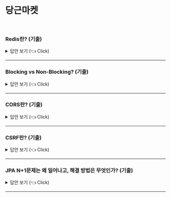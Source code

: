 # 당근마켓 

<br>

### Redis란? (기출) 

<details>
   <summary> 답안 보기 (👈 Click)</summary>
[참고: Redis 운영 관리 p.1]
   
+ - 최근에 회자되고 있는 대규모 서비스를 운영하는 업체(인스타그램, 트위터, 핀터레스트, 텀블러 등)의 엔지니어링 블로그를 살펴보면, 공통으로 자주 등장하는 기술들이 있다. 키워드를 뽑아보면 NoSQL, Cache, Redis, Memcache, Sharding 등으로 모두 대용량 데이터 처리 관련 기술이다. 

- 즉, 대규모 서비스를 운영하는 업체는 항상 데이터의 안정적인 저장과 빠른 처리를 원하는데,
  이를 위해 위의 키워드와 관련된 기술들이 필요하다.
  이 책에서 소개할 Redis를 어떤 사람은 속도를 빠르게 하기 위한 캐시 솔루션이라고 정의하고,
  어떤 사람은 NoSQL의 Key-value 스토어로 분류하기도 한다.

- 어려운 의미를 이해하기 전에, '캐시 솔루션'과 'Key-Value 스토어'의 공통적인 특징부터 짚고 넘어가도록 하자. 이 둘의 특징은 사용하기 쉽고 속도가 빠르다는 것이다. 

- Redis를 사용하기 전에 우선 Redis의 주요 특성을 간략하게 살펴보자. 

1) Key-Value 스토어
- 기본적으로 Redis는 Key-Value 형태의 데이터 저장소다.
   그래서 다음과 같이 간단한 명령을 이용하여 데이터를 저장할 수 있다.

$> set id:username " username "
$> set id:email test@test.com
$>get id: username

2) 컬렉션 지원
- Redis의 가장 중요한 특징을 꼽으라면, 주저하지 않고 '컬렉션 기능'이라고 말할 것이다.
  일반적으로 사용하는 컬렉션은 하나의 서버 내부에서 동작한다.
  그러나 Redis를 이용하면 이런 특성을 분산 서버 환경에서 처리할 수 있어서,
   전체적인 서비스를 설계하거나 구현할 때 많은 이점을 얻을 수 있다

3) Pub/Sub 지원
- Redis는 Publish/Subscribe 기능을 지원한다.
  서버 간에 통지가 필요할 때, 이 기능이 매우 유용하다

4) 디스크 저장
- Redis의 특징 중 하나는 현재의 메모리 상태를 디스크에 저장할 수 있다는 것이다.
  Redis에는 현재 메모리 상태의 스냅샷을 남기는 'RDB 기능'과 
  지금까지 실행된 업데이트 관련 명령어의 집합인 'AOF'가 있다

- 다만, 여기에 주의해야 할 점이 있다.
   스냅샷을 남기는 기능의 이름이 'RDB'이다 보니 데이터베이스라고 생각해서
   데이터베이스의 모든 기능 역시 지원되지 않을까 기대하는 개발자가 있는데,
   단순히 이름만 'RDB'일 뿐 메모리 내용을 저장하는 기능 이외에는 아무것도 지원하지 않는다
   이렇게 덤프한 내용은 다시 메모리에 올려서 사용할 수 있다
 
- AOF는 Append Only File의 약어로, set/del 등의 업데이트 관련 명령을 받으면
  해당 명령어를 그대로 기록해둔다. Redis에서는 가능하면 이 두 개를 모두 사용하는 것이 
  좋다고 이야기하지만, 디스크를 사용해서 저장하는 만큼 성능 손실은 어느 정도 감수해야 한다

5) 복제
- Redis는 마스터/슬레이브 리플리케이션을 지원한다. 이를 통해 마스터에 장애가 발생하면
  슬레이브로 서비스하거나 마스터의 부하가 많을 때에는 슬레이브를 이용해서 읽기를 
  처리할 수도 있다.

- 대규모 서비스에서 Redis를 저장소로 안정적으로 사용하려면 복제 기능을 반드시 
  이용해야 한다

6) 빠른 속도
- Redis를 선택하는 가장 큰 이유는 '성능'이다. 초당 50000~60000QPS 이상의 처리 속도가
  필요하면 어쩔 수 없이 Redis나 Memcached를 사용해야 한다

</details>


-----------------------


### Blocking vs Non-Blocking? (기출) 

<details>
   <summary> 답안 보기 (👈 Click)</summary>
[참고: https://base64.guru/]
   
+
</details>


-----------------------

### CORS란? (기출) 

<details>
   <summary> 답안 보기 (👈 Click)</summary>
[참고: https://base64.guru/]
   
+
</details>


-----------------------


### CSRF란? (기출) 

<details>
   <summary> 답안 보기 (👈 Click)</summary>
[참고: https://base64.guru/]
   
+
</details>


-----------------------

### JPA N+1문제는 왜 일어나고, 해결 방법은 무엇인가? (기출) 

<details>
   <summary> 답안 보기 (👈 Click)</summary>
[참고: https://base64.guru/]
   
+
</details>


-----------------------
